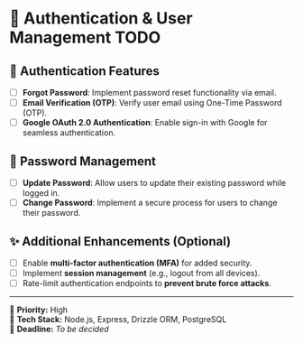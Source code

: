# 🚀 Authentication & User Management TODO

## 🔐 Authentication Features
- [ ] **Forgot Password**: Implement password reset functionality via email.
- [ ] **Email Verification (OTP)**: Verify user email using One-Time Password (OTP).
- [ ] **Google OAuth 2.0 Authentication**: Enable sign-in with Google for seamless authentication.

## 🔄 Password Management
- [ ] **Update Password**: Allow users to update their existing password while logged in.
- [ ] **Change Password**: Implement a secure process for users to change their password.

## ✨ Additional Enhancements (Optional)
- [ ] Enable **multi-factor authentication (MFA)** for added security.
- [ ] Implement **session management** (e.g., logout from all devices).
- [ ] Rate-limit authentication endpoints to **prevent brute force attacks**.

---
📌 **Priority:** High  
🔧 **Tech Stack:** Node.js, Express, Drizzle ORM, PostgreSQL  
📅 **Deadline:** _To be decided_
